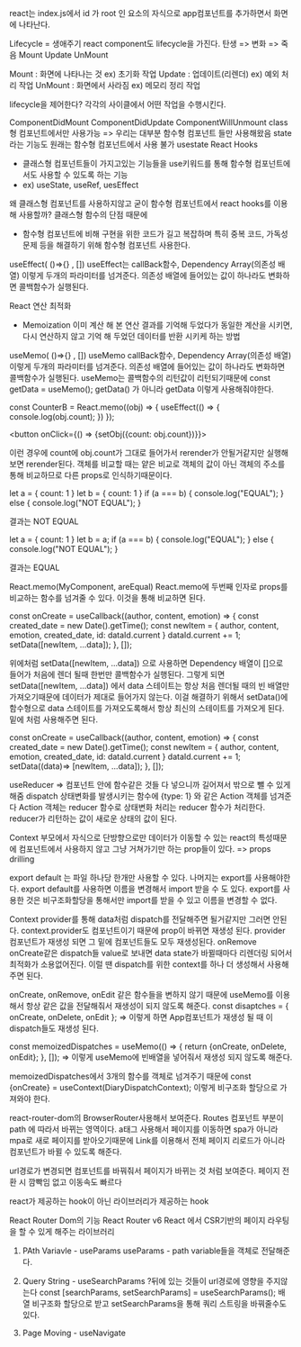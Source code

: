 react는 
index.js에서 id 가 root 인 요소의 자식으로 app컴포넌트를 추가하면서 화면에 나타난다.


Lifecycle = 생애주기
react component도 lifecycle을 가진다.
탄생    => 변화    => 죽음
Mount     Update    UnMount

Mount : 화면에 나타나는 것  ex) 초기화 작업
Update : 업데이트(리렌더)  ex) 예외 처리 작업
UnMount : 화면에서 사라짐  ex) 메모리 정리 작업

lifecycle을 제어한다? 각각의 사이클에서 어떤 작업을 수행시킨다.


ComponentDidMount
ComponentDidUpdate
ComponentWillUnmount
class형 컴포넌트에서만 사용가능
=> 우리는 대부분 함수형 컴포넌트 들만 사용해왔음
state라는 기능도 원래는 함수형 컴포넌트에서 사용 불가
usestate
React Hooks
- 클래스형 컴포넌트들이 가지고있는 기능들을 use키워드를 통해 함수형 컴포넌트에서도 사용할 수 있도록 하는 기능
- ex) useState, useRef, uesEffect

왜 클래스형 컴포넌트를 사용하지않고 굳이 함수형 컴포넌트에서 react hooks를 이용해 사용할까?
클래스형 함수의 단점 때문에
- 함수형 컴포넌트에 비해 구현을 위한 코드가 길고 복잡하며
특히 중복 코드, 가독성 문제 등을 해결하기 위해 함수형 컴포넌트 사용한다.

useEffect( ()=>{} , [])
useEffect는 callBack함수, Dependency Array(의존성 배열) 이렇게 두개의 파라미터를 넘겨준다.
의존성 배열에 들어있는 값이 하나라도 변화하면 콜백함수가 실행된다.




React 연산 최적화
- Memoization
이미 계산 해 본 연산 결과를 기억해 두었다가
동일한 계산을 시키면, 다시 연산하지 않고 기억 해 두었던 데이터를 반환 시키케 하는 방법


useMemo( ()=>{} , [])
useMemo callBack함수, Dependency Array(의존성 배열) 이렇게 두개의 파라미터를 넘겨준다.
의존성 배열에 들어있는 값이 하나라도 변화하면 콜백함수가 실행된다.
useMemo는 콜백함수의 리턴값이 리턴되기때문에 
const getData = useMemo();
getData() 가 아니라 getData 이렇게 사용해줘야한다.



const CounterB = React.memo((obj) => {
    useEffect(() => {
        console.log(obj.count);
    })
});

<button onClick={() => {setObj({count: obj.count})}}>

이런 경우에 count에 obj.count가 그대로 들어가서 rerender가 안될거같지만 실행해보면 rerender된다.
객체를 비교할 때는 얕은 비교로 객체의 값이 아닌 객체의 주소를 통해 비교하므로 다른 props로 인식하기때문이다.

let a = { count: 1 }
let b = { count: 1 }
if (a === b) {
    console.log("EQUAL");
} else {
    console.log("NOT EQUAL");
}

결과는 NOT EQUAL

let a = { count: 1 }
let b = a;
if (a === b) {
    console.log("EQUAL");
} else {
    console.log("NOT EQUAL");
}

결과는 EQUAL

React.memo(MyComponent, areEqual)
React.memo에 두번째 인자로 props를 비교하는 함수를 넘겨줄 수 있다.
이것을 통해 비교하면 된다.


 const onCreate = useCallback((author, content, emotion) => {
    const created_date = new Date().getTime();
    const newItem = {
      author,
      content,
      emotion,
      created_date,
      id: dataId.current
    }
    dataId.current += 1;
    setData([newItem, ...data]);
  }, []);

위에처럼 setData([newItem, ...data]) 으로 
사용하면 Dependency 배열이 []으로 들어가 처음에 렌더 될때 한번만 콜백함수가 실행된다.
그렇게 되면 setData([newItem, ...data]) 에서 data 스테이트는 항상 처음 렌더될 때의 빈 배열만
가져오기때문에 데이터가 제대로 들어가지 않는다.
이걸 해결하기 위해서 setData()에 함수형으로 data 스테이트를 가져오도록해서 
항상 최신의 스테이트를 가져오게 된다.
밑에 처럼 사용해주면 된다.

 const onCreate = useCallback((author, content, emotion) => {
    const created_date = new Date().getTime();
    const newItem = {
      author,
      content,
      emotion,
      created_date,
      id: dataId.current
    }
    dataId.current += 1;
    setData((data)=> [newItem, ...data]);
  }, []);


useReducer => 컴포넌트 안에 함수같은 것들 다 넣으니까 길어져서 밖으로 뺄 수 있게 해줌
dispatch 상태변화를 발생시키는 함수에 {type: 1} 와 같은 Action 객체를 넘겨준다
Action 객체는 reducer 함수로 
상태변화 처리는 reducer 함수가 처리한다.
reducer가 리턴하는 값이 새로운 상태의 값이 된다.



Context
부모에서 자식으로 단방향으로만 데이터가 이동할 수 있는 react의 특성때문에
컴포넌트에서 사용하지 않고 그냥 거쳐가기만 하는 prop들이 있다.
=> props drilling


export default 는 파일 하나당 한개만 사용할 수 있다.
나머지는 export를 사용해야한다.
export default를 사용하면 이름을 변경해서 import 받을 수 도 있다.
export를 사용한 것은 비구조화할당을 통해서만 import를 받을 수 있고 이름을 변경할 수 없다.

Context provider를 통해 data처럼 dispatch를 전달해주면 될거같지만 그러면 안된다.
context.provider도 컴포넌트이기 때문에 prop이 바뀌면 재생성 된다.
provider 컴포넌트가 재생성 되면 그 밑에 컴포넌트들도 모두 재생성된다.
onRemove onCreate같은 dispatch들 value로 보내면 data state가 바뀔때마다 리렌더링 되어서 최적화가 소용없어진다.
이럴 땐 dispatch를 위한 context를 하나 더 생성해서 사용해주면 된다.


onCreate, onRemove, onEdit 같은 함수들을 변하지 않기 때문에 useMemo를 이용해서 항상 같은 값을 전달해줘서
재생성이 되지 않도록 해준다.
  const disaptches = {
    onCreate, onDelete, onEdit
  }; => 이렇게 하면 App컴포넌트가 재생성 될 때 이 dispatch들도 재생성 된다.

  const memoizedDispatches = useMemo(() => {
    return {onCreate, onDelete, onEdit};
  }, []);
  => 이렇게 useMemo에 빈배열을 넣어줘서 재생성 되지 않도록 해준다.

  memoizedDispatches에서 3개의 함수를 객체로 넘겨주기 때문에
  const {onCreate} = useContext(DiaryDispatchContext); 이렇게 비구조화 할당으로 가져와야 한다.



react-router-dom의  BrowserRouter사용해서 보여준다.
Routes 컴포넌트 부분이 path 에 따라서 바뀌는 영역이다.
a태그 사용해서 페이지를 이동하면 spa가 아니라 mpa로 새로 페이지를 받아오기때문에
Link를 이용해서 전체 페이지 리로드가 아니라 컴포넌트가 바뀔 수 있도록 해준다.

url경로가 변경되면 컴포넌트를 바꿔줘서 페이지가 바뀌는 것 처럼 보여준다.
페이지 전환 시 깜빡임 없고 이동속도 빠르다


react가 제공하는 hook이 아닌 라이브러리가 제공하는 hook

React Router Dom의 기능
React Router v6
React 에서 CSR기반의 페이지 라우팅을 할 수 있게 해주는 라이브러리

1. PAth Variavle - useParams
useParams - path variable들을 객체로 전달해준다. 


2. Query String - useSearchParams
?뒤에 있는 것들이 url경로에 영향을 주지않는다
const [searchParams, setSearchParams] = useSearchParams();
배열 비구조화 할당으로 받고 setSearchParams을 통해 쿼리 스트링을 바꿔줄수도 있다.

3. Page Moving - useNavigate

